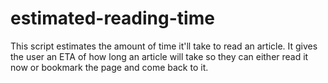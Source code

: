 estimated-reading-time
======================

This script estimates the amount of time it'll take to read an article.  It gives the user an ETA of how long an article will take so they can either read it now or bookmark the page and come back to it.